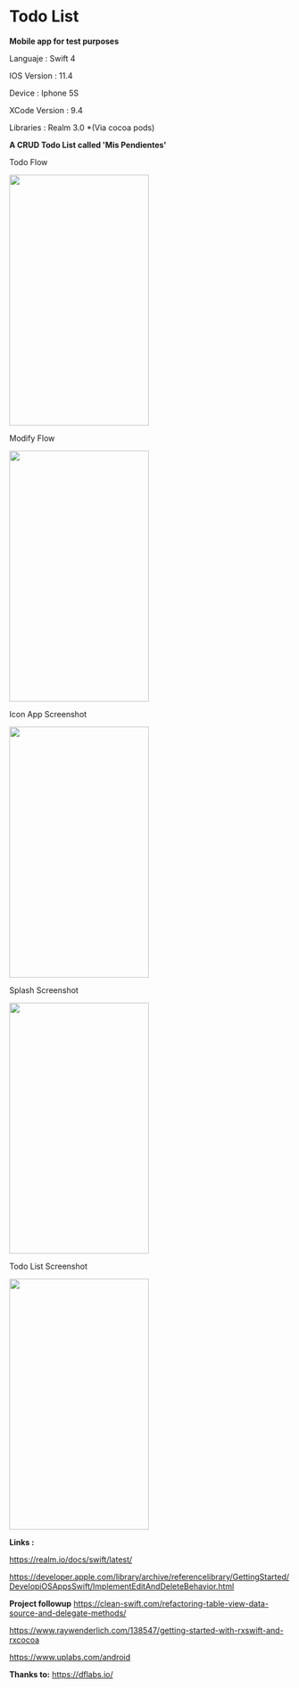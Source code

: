 # Todo List
**Mobile app for test purposes**

Languaje : Swift 4

IOS Version : 11.4

Device : Iphone 5S

XCode Version : 9.4

Libraries : Realm 3.0 *(Via cocoa pods)

**A CRUD Todo List called 'Mis Pendientes'**

Todo Flow

<img src="https://user-images.githubusercontent.com/11413770/41185065-4903396c-6b4a-11e8-9acc-dda5abb38133.gif" width="250" height="450">

Modify Flow

<img src="https://user-images.githubusercontent.com/11413770/41186525-a28b9656-6b5d-11e8-8493-bf9899572d5b.gif" width="250" height="450">

Icon App Screenshot

<img src="https://user-images.githubusercontent.com/11413770/41135339-c3ae0160-6a96-11e8-85fa-cecd5d18cc73.png" width="250" height="450">

Splash Screenshot

<img src="https://user-images.githubusercontent.com/11413770/41160455-6afdc884-6af5-11e8-8c50-9dbb27568991.png" width="250" height="450">

Todo List Screenshot

<img src="https://user-images.githubusercontent.com/11413770/41160456-6b156b6a-6af5-11e8-8e12-192a9eb041e3.png" width="250" height="450">

**Links :**

https://realm.io/docs/swift/latest/

https://developer.apple.com/library/archive/referencelibrary/GettingStarted/DevelopiOSAppsSwift/ImplementEditAndDeleteBehavior.html

**Project followup**
https://clean-swift.com/refactoring-table-view-data-source-and-delegate-methods/

https://www.raywenderlich.com/138547/getting-started-with-rxswift-and-rxcocoa

https://www.uplabs.com/android

**Thanks to:**
https://dflabs.io/

